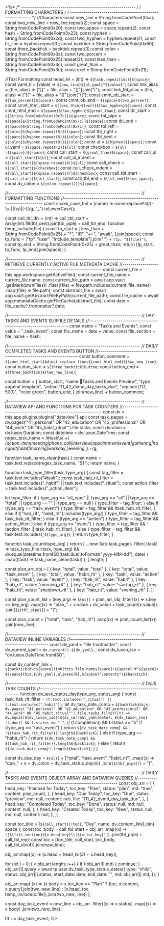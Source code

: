 <%*
/* ---------------------------------------------------------- */
/*                    FORMATTING CHARACTERS                   */
/* ---------------------------------------------------------- */
//Characters
const new_line = String.fromCodePoint(0xa);
const two_new_line = new_line.repeat(2);
const space = String.fromCodePoint(0x20);
const two_space = space.repeat(2);
const hash = String.fromCodePoint(0x23);
const hyphen = String.fromCodePoint(0x2d);
const two_hyphen = hyphen.repeat(2);
const hr_line = hyphen.repeat(3);
const backtick = String.fromCodePoint(0x60);
const three_backtick = backtick.repeat(3);
const colon = String.fromCodePoint(0x3a);
const two_percent = String.fromCodePoint(0x25).repeat(2);
const less_than = String.fromCodePoint(0x3c);
const great_than = String.fromCodePoint(0x3e);
const excl = String.fromCodePoint(0x21);

//Text Formatting
const head_lvl = (int) => `${hash.repeat(int)}${space}`;
const yaml_li = (value) => `${new_line}${ul_yaml}"${value}"`;
const link_alias = (file, alias) => ["[[" + file, alias + "]]"].join("|");
const link_tbl_alias = (file, alias) => ["[[" + file, alias + "]]"].join("\\|");
const cmnt_ob_start = `${two_percent}${space}`;
const cmnt_ob_end = `${space}${two_percent}`;
const cmnt_html_start = `${less_than}${excl}${two_hyphen}${space}`;
const cmnt_html_end = `${space}${two_hyphen}${great_than}`;
const tbl_start = `${String.fromCodePoint(0x7c)}${space}`;
const tbl_pipe = `${space}${String.fromCodePoint(0x7c)}${space}`;
const tbl_end = `${space}${String.fromCodePoint(0x7c)}`;
const tbl_left = `${colon}${hyphen.repeat(8)}${space}`;
const tbl_right = `${space}${hyphen.repeat(8)}${colon}`;
const tbl_cent = `${colon}${hyphen.repeat(8)}${colon}`;
const ul = `${hyphen}${space}`;
const ul_yaml = `${space.repeat(2)}${ul}`;
const checkbox = `${ul}[${space}]${space}`;
const call_start = `${great_than}${space}`;
const call_ul = `${call_start}${ul}`;
const call_ul_indent = `${call_start}${space.repeat(4)}${ul}`;
const call_check = `${call_start}${checkbox}`;
const call_check_indent = `${call_start}${space.repeat(4)}${checkbox}`;
const call_tbl_start = `${call_start}${tbl_start}`;
const call_tbl_end = `${tbl_end}${two_space}`;
const dv_colon = `${colon.repeat(2)}${space}`;

//-------------------------------------------------------------------
// FORMATTING FUNCTIONS
//-------------------------------------------------------------------
const snake_case_fmt = (name) =>
  name.replaceAll(/(\-\s\-)|(\s)|(\-)]/g, "_").toLowerCase();

const call_tbl_div = (int) =>
  call_tbl_start + Array(int).fill(tbl_cent).join(tbl_pipe) + call_tbl_end;
function temp_include(file) {
  const tp_start = [
    less_than + String.fromCodePoint(0x25) + "*",
    "tR",
    "+=",
    "await",
  ].join(space);
  const tp_func =
    ["tp", "user", "include_template"].join(".") + `(tp, "${file}")`;
  const tp_end = String.fromCodePoint(0x25) + great_than;
  return [tp_start, tp_func, tp_end].join(space);
}

//-------------------------------------------------------------------
// RETRIEVE CURRENTLY ACTIVE FILE METADATA CACHE
//-------------------------------------------------------------------
const current_file = this.app.workspace.getActiveFile();
const current_file_name = current_file.name;
const current_file_path = await app.vault
  .getMarkdownFiles()
  .filter((file) => file.path.includes(current_file_name))
  .map((file) => file.path);
const abstract_file = await app.vault.getAbstractFileByPath(current_file_path);
const file_cache = await app.metadataCache.getFileCache(abstract_file);
const date = file_cache?.frontmatter?.date;

//-------------------------------------------------------------------
// DAY TASKS AND EVENTS SUBFILE DETAILS
//-------------------------------------------------------------------
const name = "Tasks and Events";
const value = "_task_event";
const file_name = date + value;
const file_section = file_name + hash;

//-------------------------------------------------------------------
// DAILY COMPLETED TASKS AND EVENTS BUTTON
//-------------------------------------------------------------------
const button_comment = `${cmnt_html_start}Adjust replace lines${cmnt_html_end}${two_new_line}`;
const button_start = `${three_backtick}button`;
const button_end = `${three_backtick}${two_new_line}`;

const button =
  [
    button_start,
    "name 🔎Tasks and Events Preview",
    "type append template",
    "action 111_42_dvmd_day_tasks_due",
    "replace [117, 500]",
    "color green",
    button_end,
  ].join(new_line) + button_comment;

//-------------------------------------------------------------------
// DATAVIEW API AND FUNCTIONS FOR TASK COUNTERS
//-------------------------------------------------------------------
const dv = this.app.plugins.plugins["dataview"].api;
const task_pages = dv.pages('"41_personal" OR "42_education" OR "43_professional" OR "44_work" OR "45_habit_ritual"').file.tasks;
const duration = dv.luxon.Duration;
const datetime = dv.luxon.DateTime;
const regex_task_name = /#task\s(.+)_(action_item|meeting|phone_call|interview|appointment|event|gathering|hangout|habit|morning_|workday_|evening_).+/g;

function task_name_clean(task) {
  const name = task.text.replace(regex_task_name, "$1");
  return name;
}

function task_type_filter(task, type_arg) {
  const tag_filter = task.text.includes("#task");
  const task_hab_rit_filter =
    task.text.includes("_habit") || task.text.includes("_ritual");
  const action_filter = task.text.includes("_action_item");

  let type_filter;
  if (
    type_arg == "all_type" ||
    type_arg == "all" ||
    type_arg == "total" ||
    type_arg == "" ||
    type_arg == null
  ) {
    type_filter = tag_filter;
  } else if (type_arg == "task_event") {
    type_filter = tag_filter && !task_hab_rit_filter;
  } else if (["hab_rit", "habit_rit"].includes(type_arg)) {
    type_filter = tag_filter && task_hab_rit_filter;
  } else if (type_arg == "action") {
    type_filter = tag_filter && action_filter;
  } else if (type_arg == "event") {
    type_filter = tag_filter && !(action_filter || task_hab_rit_filter);
  } else {
    type_filter = tag_filter && task.text.includes(`_${type_arg}`);
  }
  return type_filter;
}

function task_count(type_arg) {
  return [
    ...new Set(
      task_pages
        .filter(
          (task) =>
            task_type_filter(task, type_arg) &&
            dv.equal(datetime.fromISO(task.due).toFormat("yyyy-MM-dd"), date)
        )
        .map((task) => task_name_clean(task))
    ),
  ].length;
}

const plan_arr_obj = [
  { key: "total", value: "total" },
  { key: "total", value: "task_event" },
  { key: "total", value: "habit_rit" },
  { key: "task", value: "action" },
  { key: "task", value: "event" },
  { key: "hab_rit", value: "habit" },
  { key: "hab_rit", value: "morning_rit" },
  { key: "hab_rit", value: "startup_rit" },
  { key: "hab_rit", value: "shutdown_rit" },
  { key: "hab_rit", value: "evening_rit" },
];

const plan_count_list = (key_arg) =>
  `${ul}[` +
  plan_arr_obj
    .filter((x) => x.key == key_arg)
    .map((x) => "plan_" + x.value + dv_colon + task_count(x.value))
    .join(`]${tbl_pipe}[`) +
  "]";

const plan_count = ["total", "task", "hab_rit"]
  .map((x) => plan_count_list(x))
  .join(new_line);

//-------------------------------------------------------------------
// DATAVIEW INLINE VARIABLES
//-------------------------------------------------------------------
const dv_yaml = "file.frontmatter";
const dv_current_yaml = `dv.current().${dv_yaml}.`;
const dv_luxon_iso = "dv.luxon.DateTime.fromISO";

const dv_content_link = `${backtick}dv:${space}link(this.file.name${space}+${space}"#"${space}+${space}this.${dv_yaml}.aliases[0],${space}"Contents")${backtick}`;

//-------------------------------------------------------------------
// DVJS TASK COUNTS
//-------------------------------------------------------------------
function dv_task_status_day(type_arg, status_arg) {
  const task_hab_rit_filter = `(t.text.includes("_ritual") || t.text.includes("_habit"))`;
  let dv_task_date_comp = `${backtick}dvjs: dv.pages('"41_personal" OR "42_education" OR "43_professional" OR "44_work" OR "45_habit_ritual"').file.tasks.filter((t) => dv.equal(${dv_luxon_iso}(${dv_current_yaml}date), ${dv_luxon_iso}(t.due)) && t.status == " "`;
// (t.completion)) && t.status == "x"
  if (type_arg == "task_event") {
    return `${dv_task_date_comp} && !${task_hab_rit_filter}).length${backtick}`;
  } else if (type_arg == "habit_rit") {
    return `${dv_task_date_comp} && ${task_hab_rit_filter}).length${backtick}`;
  } else {
    return `${dv_task_date_comp}).length${backtick}`;
  }
}

const dv_due_day =
  `${ul}[` +
  ["total", "task_event", "habit_rit"]
    .map((x) => "due_" + x + dv_colon + dv_task_status_day(x))
    .join(`]${tbl_pipe}[`) +
  "]";

//-------------------------------------------------------------------
// DAILY TASKS AND EVENTS OBJECT ARRAY AND DATAVIEW QUERIES
//-------------------------------------------------------------------
const obj_arr = [
  {
    head_key: "Planned for Today",
    toc_key: "Plan",
    status: "plan",
    md: "true",
    content: plan_count,
  },
  {
    head_key: "Due Today",
    toc_key: "Due",
    status: "preview",
    md: null,
    content: null,
    file: "111_42_dvmd_day_task_due",
  },
  {
    head_key: "Completed Today",
    toc_key: "Done",
    status: null,
    md: null,
    content: null,
  },
  {
    head_key: "Created Today",
    toc_key: "New",
    status: null,
    md: null,
    content: null,
  },
];

const toc_title = [`${call_start}[!toc]`, "Day", name, dv_content_link].join(
  space
);
const toc_body =
  call_tbl_start +
  obj_arr
    .map((x) => `[[${file_section}${x.head_key}\\|${x.toc_key}]]`)
    .join(tbl_pipe) +
  call_tbl_end;
const toc = [toc_title, call_start, toc_body, call_tbl_div(4)].join(new_line);

obj_arr.map((x) => (x.head = head_lvl(3) + x.head_key));

for (let i = 0; i < obj_arr.length; i++) {
  if (!obj_arr[i].md) {
    continue;
  }
  obj_arr[i].query = await tp.user.dv_task_type_status_dates({
    type: "child",
    status: obj_arr[i].status,
    start_date: date,
    end_date: "",
    md: obj_arr[i].md,
  });
}

obj_arr.map(
  (x) =>
    (x.body =
      x.toc_key == "Plan"
        ? [toc, x.content, x.query].join(two_new_line)
        : [x.head, toc, temp_include(x.file)].join(two_new_line))
);

const day_task_event =
  new_line +
  obj_arr
    .filter((x) => x.status)
    .map((x) => x.body)
    .join(two_new_line);

tR += day_task_event;
%>
